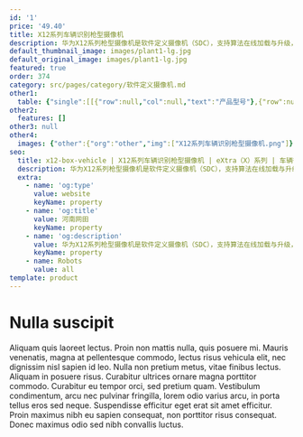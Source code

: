 ```yaml
---
id: '1'
price: '49.40'
title: X12系列车辆识别枪型摄像机
description: 华为X12系列枪型摄像机是软件定义摄像机（SDC），支持算法在线加载与升级，内置NPU神经网络引擎，极大提升深度学习算法性能，具有AI场景自适应、实时识别场景、针对性优化图像等特点；基于深度学习算法，对机动车、非机动车、行人分类和检测，可同时检测50个目标，支持车牌、车型、颜色、主品牌、子品牌、年款等识别，支持新能源车牌、无牌车识别。
default_thumbnail_image: images/plant1-lg.jpg
default_original_image: images/plant1-lg.jpg
featured: true
order: 374
category: src/pages/category/软件定义摄像机.md
other1: 
  table: {"single":[[{"row":null,"col":null,"text":"产品型号"},{"row":null,"col":null,"text":"X1221-V"},{"row":null,"col":null,"text":"X1281-V"}],[{"row":null,"col":null,"text":"图像传感器"},{"row":null,"col":null,"text":"1/1.8\" 200万像素逐行扫描CMOS"},{"row":null,"col":null,"text":"1/1.8\" 800万像素逐行扫描CMOS"}],[{"row":null,"col":null,"text":"最大分辨率"},{"row":null,"col":null,"text":"1920×1080"},{"row":null,"col":null,"text":"3840×2160"}],[{"row":null,"col":null,"text":"低照度"},{"row":null,"col":"2","text":"支持"}],[{"row":null,"col":null,"text":"镜头接口"},{"row":null,"col":"2","text":"CS接口"}],[{"row":null,"col":null,"text":"光圈"},{"row":null,"col":"2","text":"自动光圈 P-Iris光圈"}],[{"row":null,"col":null,"text":"宽动态"},{"row":null,"col":"2","text":"支持"}],[{"row":null,"col":null,"text":"智能分析"},{"row":null,"col":"2","text":"支持"}],[{"row":null,"col":null,"text":"电源"},{"row":null,"col":null,"text":"DC12V，AC24V，PoE+(IEEE 802.3at)"},{"row":null,"col":null,"text":"AC24V，DC12V，PoE(IEEE 802.3at)"}]]}
other2:
  features: []
other3: null
other4:
  images: {"other":{"org":"other","img":["X12系列车辆识别枪型摄像机.png"]}}
seo:
  title: x12-box-vehicle | X12系列车辆识别枪型摄像机 | eXtra（X）系列 | 车辆微卡口摄像机 | 软件定义摄像机 | 机器视觉
  description: 华为X12系列枪型摄像机是软件定义摄像机（SDC），支持算法在线加载与升级，内置NPU神经网络引擎，极大提升深度学习算法性能，具有AI场景自适应、实时识别场景、针对性优化图像等特点；基于深度学习算法，对机动车、非机动车、行人分类和检测，可同时检测50个目标，支持车牌、车型、颜色、主品牌、子品牌、年款等识别，支持新能源车牌、无牌车识别。
  extra:
    - name: 'og:type'
      value: website
      keyName: property
    - name: 'og:title'
      value: 河南网田
      keyName: property
    - name: 'og:description'
      value: 华为X12系列枪型摄像机是软件定义摄像机（SDC），支持算法在线加载与升级，内置NPU神经网络引擎，极大提升深度学习算法性能，具有AI场景自适应、实时识别场景、针对性优化图像等特点；基于深度学习算法，对机动车、非机动车、行人分类和检测，可同时检测50个目标，支持车牌、车型、颜色、主品牌、子品牌、年款等识别，支持新能源车牌、无牌车识别。
      keyName: property
    - name: Robots
      value: all
template: product
---
```


# Nulla suscipit

Aliquam quis laoreet lectus. Proin non mattis nulla, quis posuere mi. Mauris venenatis, magna at pellentesque commodo, lectus risus vehicula elit, nec dignissim nisl sapien id leo. Nulla non pretium metus, vitae finibus lectus. Aliquam in posuere risus. Curabitur ultrices ornare magna porttitor commodo. Curabitur eu tempor orci, sed pretium quam. Vestibulum condimentum, arcu nec pulvinar fringilla, lorem odio varius arcu, in porta tellus eros sed neque. Suspendisse efficitur eget erat sit amet efficitur. Proin maximus nibh eu sapien consequat, non porttitor risus consequat. Donec maximus odio sed nibh convallis luctus.